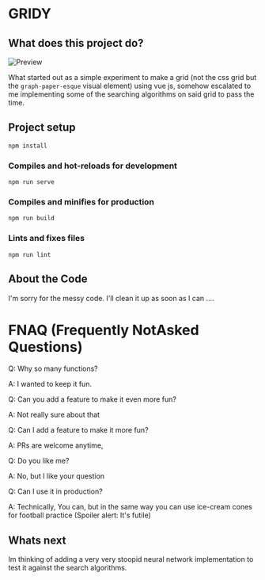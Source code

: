 
# GRIDY
## What does this project do?

![Preview](https://i.imgur.com/Ou8mMec.png)

What started out as a simple experiment to make a grid (not the css grid but the `graph-paper-esque` visual element) using vue js, somehow escalated to me implementing some of the searching algorithms on said grid to pass the time. 

## Project setup
```
npm install
```

### Compiles and hot-reloads for development
```
npm run serve
```

### Compiles and minifies for production
```
npm run build
```

### Lints and fixes files
```
npm run lint
```

## About the Code 
I'm sorry for the messy code. I'll clean it up as soon as I can ....

# FNAQ (Frequently NotAsked Questions)
Q: Why so many functions?

A: I wanted to keep it fun.

Q: Can you add a feature to make it even more fun?

A: Not really sure about that 

Q: Can I add a feature to make it more fun?

A: PRs are welcome anytime,

Q: Do you like me?

A: No, but I like your question

Q: Can I use it in production?

A: Technically, You can, but in the same way you can use ice-cream cones for football practice (Spoiler alert: It's futile)

## Whats next
Im thinking of adding a very very stoopid neural network implementation to test it against the search algorithms.
